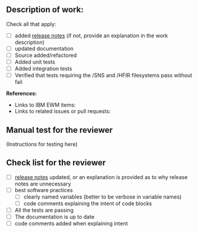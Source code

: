## Description of work:

Check all that apply:
- [ ] added [release notes](https://github.com/neutrons/LiquidsReflectometer/blob/next/docs/source/releases.rst) (if not, provide an explanation in the work description)
- [ ] updated documentation
- [ ] Source added/refactored
- [ ] Added unit tests
- [ ] Added integration tests
- [ ] Verified that tests requiring the /SNS and /HFIR filesystems pass without fail

**References:**
- Links to IBM EWM items:
- Links to related issues or pull requests:

## Manual test for the reviewer
(Instructions for testing here)

## Check list for the reviewer
- [ ] [release notes](https://github.com/neutrons/LiquidsReflectometer/blob/next/docs/source/releases.rst) updated, or an explanation is provided as to why release notes are unnecessary
- [ ] best software practices
    + [ ] clearly named variables (better to be verbose in variable names)
    + [ ] code comments explaining the intent of code blocks
- [ ] All the tests are passing
- [ ] The documentation is up to date
- [ ] code comments added when explaining intent
